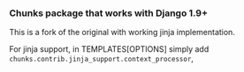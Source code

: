 ### Chunks package that works with Django 1.9+ ###

This is a fork of the original with working jinja implementation.

For jinja support, in TEMPLATES[OPTIONS] simply add `chunks.contrib.jinja_support.context_processor`,

